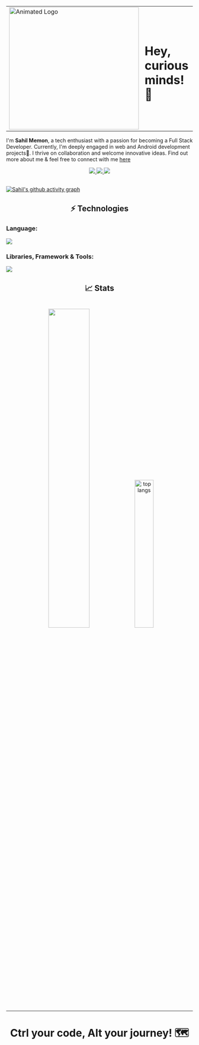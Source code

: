 <table>
  <tr>
    <td>
      <img src="https://media.giphy.com/media/v1.Y2lkPTc5MGI3NjExMHVid3Z0cGp6ZWJpOG1yOTAweGR5eWV5Z2V0YmhveWRpbndudjkzciZlcD12MV9pbnRlcm5hbF9naWZfYnlfaWQmY3Q9Zw/vTr3WiTdqpL6GOT5mF/giphy.gif" alt="Animated Logo" width="350" height="330">
    </td>
    <td>
      <h1>Hey, curious minds! 🚀</h1>
    </td>
  </tr>
</table>


 I'm <b>Sahil Memon</b>, a tech enthusiast with a passion for becoming a Full Stack Developer. Currently, I'm deeply engaged in web and Android development projects🤺. I thrive on collaboration and welcome innovative ideas. Find out more about me & feel free to connect with me [here](https://msahil.bio.link)
 
<div align="center">
  <a href="mailto:ms.sahilmemon@gmail.com">
    <img src="https://img.shields.io/badge/techv.sahil@gmail.com-D14836?style=for-the-badge&logo=gmail&logoColor=white"/>
  </a>
  <a href="https://www.linkedin.com/in/sahil-memon">
    <img src="https://img.shields.io/badge/sahil%20memon-0077B5?style=for-the-badge&logo=linkedin&logoColor=white"/>  
  </a>
  <a>
  <a href="https://discordapp.com/users/1118861913363853323">
    <img src="https://img.shields.io/badge/SamFusedBits-5865F2?style=for-the-badge&logo=discord&logoColor=white"/>
  </a>
</div><br/>
    
[![Sahil's github activity graph](https://github-readme-activity-graph.vercel.app/graph?username=SamFusedBits&bg_color=0f2d3d&color=1cadfb&line=1cadfb&point=1cadfb&area=true&hide_border=true)](https://github.com/ashutosh00710/github-readme-activity-graph)

<h2 align="center">⚡ Technologies</h2>

### Language:

  <a href="https:skillicons.dev">
    <img src="https://skillicons.dev/icons?i=java,python,javascript,dotnet,php,html,css,mysql"/>
  </a>

### Libraries, Framework & Tools:

   <a href="https:skillicons.dev">
    <img src="https://skillicons.dev/icons?i=react,bootstrap,tailwind,redis,mongodb,firebase,git,github,heroku,vercel,vscode,idea,visualstudio,linux,androidstudio"/>
   </a>


<h2 align="center">📈 Stats </h2>
<br>
<div align="center">
   <img width="47%" src="https://github-readme-streak-stats.herokuapp.com/?user=SamFusedBits&theme=tokyonight" />
   <img width="32%" src="https://github-readme-stats.vercel.app/api/top-langs/?username=SamFusedBits&hide=HTML&langs_count=8&layout=compact&theme=react&size_weight=0.5&exclude_repo=github-readme-stats" alt="top langs"/>
</div>

<br/><br/>
<hr/>

<h1 align="center">Ctrl your code, Alt your journey! 🗺️</h1>
